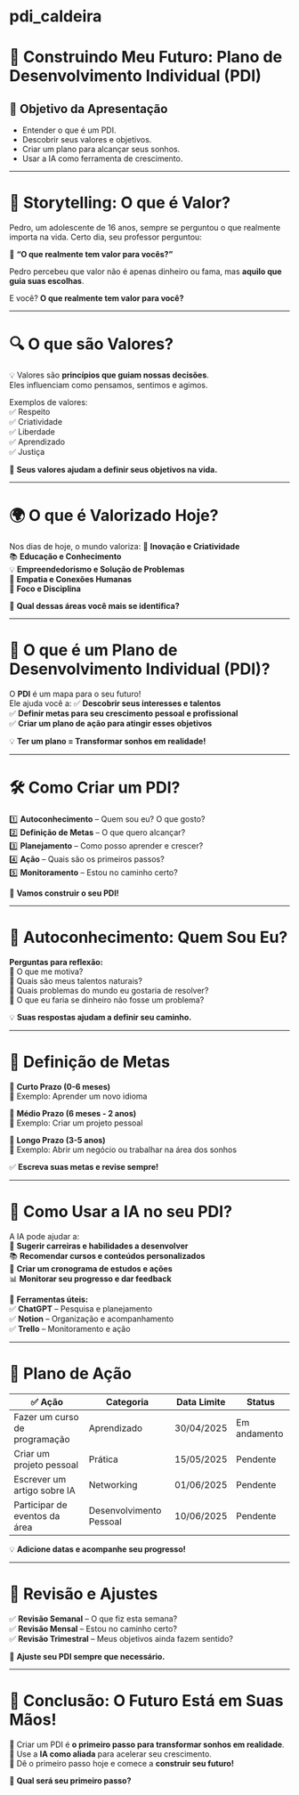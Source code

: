 # pdi_caldeira
# 🧭 Construindo Meu Futuro: Plano de Desenvolvimento Individual (PDI)

## 🎯 Objetivo da Apresentação

- Entender o que é um PDI.
- Descobrir seus valores e objetivos.
- Criar um plano para alcançar seus sonhos.
- Usar a IA como ferramenta de crescimento.

---

# 📖 Storytelling: O que é Valor?

Pedro, um adolescente de 16 anos, sempre se perguntou o que realmente importa na vida. 
Certo dia, seu professor perguntou:

🔹 **“O que realmente tem valor para vocês?”**  

Pedro percebeu que valor não é apenas dinheiro ou fama, mas **aquilo que guia suas escolhas**.  

E você? **O que realmente tem valor para você?**

---

# 🔍 O que são Valores?

💡 Valores são **princípios que guiam nossas decisões**.  
Eles influenciam como pensamos, sentimos e agimos.  

Exemplos de valores:  
✅ Respeito  
✅ Criatividade  
✅ Liberdade  
✅ Aprendizado  
✅ Justiça  

🎯 **Seus valores ajudam a definir seus objetivos na vida.**

---

# 🌍 O que é Valorizado Hoje?

Nos dias de hoje, o mundo valoriza:
🚀 **Inovação e Criatividade**  
📚 **Educação e Conhecimento**  
💡 **Empreendedorismo e Solução de Problemas**  
🤝 **Empatia e Conexões Humanas**  
🎯 **Foco e Disciplina**  

🔹 **Qual dessas áreas você mais se identifica?**

---

# 📌 O que é um Plano de Desenvolvimento Individual (PDI)?

O **PDI** é um mapa para o seu futuro!  
Ele ajuda você a:
✅ **Descobrir seus interesses e talentos**  
✅ **Definir metas para seu crescimento pessoal e profissional**  
✅ **Criar um plano de ação para atingir esses objetivos**  

💡 **Ter um plano = Transformar sonhos em realidade!**  

---

# 🛠 Como Criar um PDI?

1️⃣ **Autoconhecimento** – Quem sou eu? O que gosto?  
2️⃣ **Definição de Metas** – O que quero alcançar?  
3️⃣ **Planejamento** – Como posso aprender e crescer?  
4️⃣ **Ação** – Quais são os primeiros passos?  
5️⃣ **Monitoramento** – Estou no caminho certo?  

🚀 **Vamos construir o seu PDI!**  

---

# 📝 Autoconhecimento: Quem Sou Eu?

**Perguntas para reflexão:**  
🔹 O que me motiva?  
🔹 Quais são meus talentos naturais?  
🔹 Quais problemas do mundo eu gostaria de resolver?  
🔹 O que eu faria se dinheiro não fosse um problema?  

💡 **Suas respostas ajudam a definir seu caminho.**  

---

# 🎯 Definição de Metas  

🎯 **Curto Prazo (0-6 meses)**  
📍 Exemplo: Aprender um novo idioma  

🎯 **Médio Prazo (6 meses - 2 anos)**  
📍 Exemplo: Criar um projeto pessoal  

🎯 **Longo Prazo (3-5 anos)**  
📍 Exemplo: Abrir um negócio ou trabalhar na área dos sonhos  

✅ **Escreva suas metas e revise sempre!**  

---

# 🚀 Como Usar a IA no seu PDI?

A IA pode ajudar a:  
🤖 **Sugerir carreiras e habilidades a desenvolver**  
📚 **Recomendar cursos e conteúdos personalizados**  
📅 **Criar um cronograma de estudos e ações**  
📊 **Monitorar seu progresso e dar feedback**  

🔹 **Ferramentas úteis:**  
✅ **ChatGPT** – Pesquisa e planejamento  
✅ **Notion** – Organização e acompanhamento  
✅ **Trello** – Monitoramento e ação  

---

# 📅 Plano de Ação  

| ✅ Ação                       | Categoria              | Data Limite | Status      |
|-------------------------------|-------------------------|------------|--------------|
| Fazer um curso de programação | Aprendizado             | 30/04/2025 | Em andamento |
| Criar um projeto pessoal      | Prática                 | 15/05/2025 | Pendente     |
| Escrever um artigo sobre IA   | Networking              | 01/06/2025 | Pendente     |
| Participar de eventos da área | Desenvolvimento Pessoal | 10/06/2025 | Pendente     |

💡 **Adicione datas e acompanhe seu progresso!**  

---

# 🔄 Revisão e Ajustes  

✅ **Revisão Semanal** – O que fiz esta semana?  
✅ **Revisão Mensal** – Estou no caminho certo?  
✅ **Revisão Trimestral** – Meus objetivos ainda fazem sentido?  

🔹 **Ajuste seu PDI sempre que necessário.**  

---

# 🚀 Conclusão: O Futuro Está em Suas Mãos!  

🎯 Criar um PDI é **o primeiro passo para transformar sonhos em realidade**.  
🤖 Use a **IA como aliada** para acelerar seu crescimento.  
📍 Dê o primeiro passo hoje e comece a **construir seu futuro!**  

🔹 **Qual será seu primeiro passo?**  

